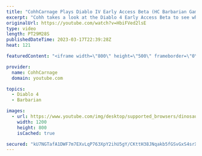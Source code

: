 ```yaml
---
title: "CohhCarnage Plays Diablo IV Early Access Beta (HC Barbarian Gameplay) - Episode 4"
excerpt: "Cohh takes a look at the Diablo 4 Early Access Beta to see what it has to offer. - Watch live at https://www.twitch.tv/cohhcarnage ..."
originalUrl: https://youtube.com/watch?v=HbiFVed2lsE
type: video
length: PT29M28S
publishedDateTime: 2023-03-17T22:39:28Z
heat: 121

featuredContent: "<iframe width=\"800\" height=\"500\" frameborder=\"0\" src=\"https://www.youtube.com/embed/HbiFVed2lsE\" allow=\"accelerometer; autoplay; encrypted-media; gyroscope; picture-in-picture\" allowfullscreen></iframe>"

provider:
  name: CohhCarnage
  domain: youtube.com

topics:
  - Diablo 4
  - Barbarian

images:
  - url: https://www.youtube.com/img/desktop/supported_browsers/dinosaur.png
    width: 1200
    height: 800
    isCached: true

secured: "kU7NGTafA1DWF7m7EXvLqP763XpY2ihU5gY/CKttH38JNqakb5fGSvGxS4srXa8e3mhJopgGA2AYF1WhgL4Ga84I2boaUCuYWvA93b/TUEsmSV7eRui9u7GcWISSQQXaEa+o6+OGC75jG+Y6ZYiIb4ef91Zniz8p/Aj5gufONNVNIGfHScFcNPdjoNyylFlbRbZuaGI7Dmrg/CrnQg+qqgv/BY17u1b6N5rZg2o2sPNdQDYZsnNblqiVfxKD5w+/IwPpM1hDoGdB4dn/F5CuoTlMbMsNRusHCZ35Krnk+L/jjDzzXe9QdoJZ0liAgXdSw5Vq9Uw4IKbUstm9DXSKMEZpOVJ2pv0IQQkGAmmK3tj4JA6GfoyLvkYGsw4Dr425V4ym08enZUpaqBSwvkbVHQ==;tIZoatUvO4IiXpWGWqxWqA=="
---
```


